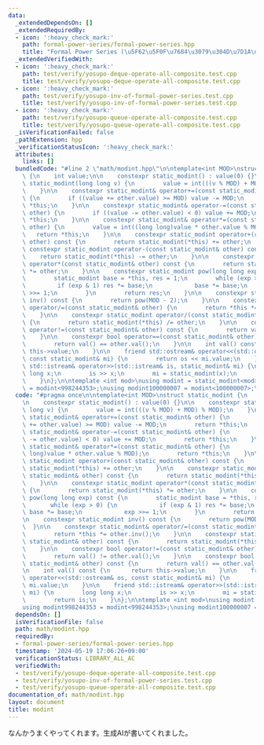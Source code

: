 ```yaml
---
data:
  _extendedDependsOn: []
  _extendedRequiredBy:
  - icon: ':heavy_check_mark:'
    path: formal-power-series/formal-power-series.hpp
    title: "Formal Power Series (\u5F62\u5F0F\u7684\u3079\u304D\u7D1A\u6570)"
  _extendedVerifiedWith:
  - icon: ':heavy_check_mark:'
    path: test/verify/yosupo-deque-operate-all-composite.test.cpp
    title: test/verify/yosupo-deque-operate-all-composite.test.cpp
  - icon: ':heavy_check_mark:'
    path: test/verify/yosupo-inv-of-formal-power-series.test.cpp
    title: test/verify/yosupo-inv-of-formal-power-series.test.cpp
  - icon: ':heavy_check_mark:'
    path: test/verify/yosupo-queue-operate-all-composite.test.cpp
    title: test/verify/yosupo-queue-operate-all-composite.test.cpp
  _isVerificationFailed: false
  _pathExtension: hpp
  _verificationStatusIcon: ':heavy_check_mark:'
  attributes:
    links: []
  bundledCode: "#line 2 \"math/modint.hpp\"\n\ntemplate<int MOD>\nstruct static_modint\
    \ {\n    int value;\n\n    constexpr static_modint() : value(0) {}\n\n    constexpr\
    \ static_modint(long long v) {\n        value = int(((v % MOD) + MOD) % MOD);\n\
    \    }\n\n    constexpr static_modint& operator+=(const static_modint& other)\
    \ {\n        if ((value += other.value) >= MOD) value -= MOD;\n        return\
    \ *this;\n    }\n\n    constexpr static_modint& operator-=(const static_modint&\
    \ other) {\n        if ((value -= other.value) < 0) value += MOD;\n        return\
    \ *this;\n    }\n\n    constexpr static_modint& operator*=(const static_modint&\
    \ other) {\n        value = int((long long)value * other.value % MOD);\n     \
    \   return *this;\n    }\n\n    constexpr static_modint operator+(const static_modint&\
    \ other) const {\n        return static_modint(*this) += other;\n    }\n\n   \
    \ constexpr static_modint operator-(const static_modint& other) const {\n    \
    \    return static_modint(*this) -= other;\n    }\n\n    constexpr static_modint\
    \ operator*(const static_modint& other) const {\n        return static_modint(*this)\
    \ *= other;\n    }\n\n    constexpr static_modint pow(long long exp) const {\n\
    \        static_modint base = *this, res = 1;\n        while (exp > 0) {\n   \
    \         if (exp & 1) res *= base;\n            base *= base;\n            exp\
    \ >>= 1;\n        }\n        return res;\n    }\n\n    constexpr static_modint\
    \ inv() const {\n        return pow(MOD - 2);\n    }\n\n    constexpr static_modint&\
    \ operator/=(const static_modint& other) {\n        return *this *= other.inv();\n\
    \    }\n\n    constexpr static_modint operator/(const static_modint& other) const\
    \ {\n        return static_modint(*this) /= other;\n    }\n\n    constexpr bool\
    \ operator!=(const static_modint& other) const {\n        return val() != other.val();\n\
    \    }\n\n    constexpr bool operator==(const static_modint& other) const {\n\
    \        return val() == other.val();\n    }\n\n    int val() const {\n      return\
    \ this->value;\n    }\n\n    friend std::ostream& operator<<(std::ostream& os,\
    \ const static_modint& mi) {\n        return os << mi.value;\n    }\n\n    friend\
    \ std::istream& operator>>(std::istream& is, static_modint& mi) {\n        long\
    \ long x;\n        is >> x;\n        mi = static_modint(x);\n        return is;\n\
    \    }\n};\n\ntemplate <int mod>\nusing modint = static_modint<mod>;\nusing modint998244353\
    \ = modint<998244353>;\nusing modint100000007 = modint<100000007>;\n"
  code: "#pragma once\n\ntemplate<int MOD>\nstruct static_modint {\n    int value;\n\
    \n    constexpr static_modint() : value(0) {}\n\n    constexpr static_modint(long\
    \ long v) {\n        value = int(((v % MOD) + MOD) % MOD);\n    }\n\n    constexpr\
    \ static_modint& operator+=(const static_modint& other) {\n        if ((value\
    \ += other.value) >= MOD) value -= MOD;\n        return *this;\n    }\n\n    constexpr\
    \ static_modint& operator-=(const static_modint& other) {\n        if ((value\
    \ -= other.value) < 0) value += MOD;\n        return *this;\n    }\n\n    constexpr\
    \ static_modint& operator*=(const static_modint& other) {\n        value = int((long\
    \ long)value * other.value % MOD);\n        return *this;\n    }\n\n    constexpr\
    \ static_modint operator+(const static_modint& other) const {\n        return\
    \ static_modint(*this) += other;\n    }\n\n    constexpr static_modint operator-(const\
    \ static_modint& other) const {\n        return static_modint(*this) -= other;\n\
    \    }\n\n    constexpr static_modint operator*(const static_modint& other) const\
    \ {\n        return static_modint(*this) *= other;\n    }\n\n    constexpr static_modint\
    \ pow(long long exp) const {\n        static_modint base = *this, res = 1;\n \
    \       while (exp > 0) {\n            if (exp & 1) res *= base;\n           \
    \ base *= base;\n            exp >>= 1;\n        }\n        return res;\n    }\n\
    \n    constexpr static_modint inv() const {\n        return pow(MOD - 2);\n  \
    \  }\n\n    constexpr static_modint& operator/=(const static_modint& other) {\n\
    \        return *this *= other.inv();\n    }\n\n    constexpr static_modint operator/(const\
    \ static_modint& other) const {\n        return static_modint(*this) /= other;\n\
    \    }\n\n    constexpr bool operator!=(const static_modint& other) const {\n\
    \        return val() != other.val();\n    }\n\n    constexpr bool operator==(const\
    \ static_modint& other) const {\n        return val() == other.val();\n    }\n\
    \n    int val() const {\n      return this->value;\n    }\n\n    friend std::ostream&\
    \ operator<<(std::ostream& os, const static_modint& mi) {\n        return os <<\
    \ mi.value;\n    }\n\n    friend std::istream& operator>>(std::istream& is, static_modint&\
    \ mi) {\n        long long x;\n        is >> x;\n        mi = static_modint(x);\n\
    \        return is;\n    }\n};\n\ntemplate <int mod>\nusing modint = static_modint<mod>;\n\
    using modint998244353 = modint<998244353>;\nusing modint100000007 = modint<100000007>;"
  dependsOn: []
  isVerificationFile: false
  path: math/modint.hpp
  requiredBy:
  - formal-power-series/formal-power-series.hpp
  timestamp: '2024-05-19 17:06:26+09:00'
  verificationStatus: LIBRARY_ALL_AC
  verifiedWith:
  - test/verify/yosupo-deque-operate-all-composite.test.cpp
  - test/verify/yosupo-inv-of-formal-power-series.test.cpp
  - test/verify/yosupo-queue-operate-all-composite.test.cpp
documentation_of: math/modint.hpp
layout: document
title: modint
---
```


なんかうまくやってくれます。生成AIが書いてくれました。